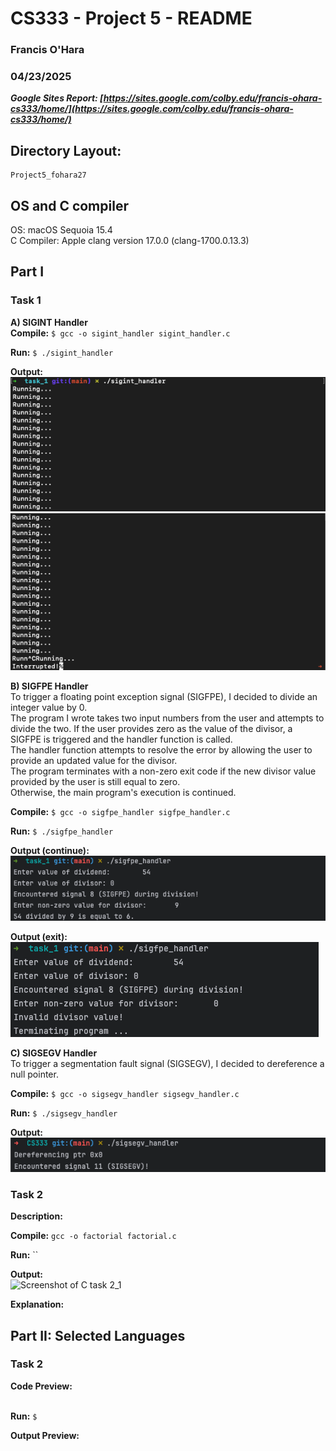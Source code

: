 # CS333 - Project 5 - README
### Francis O'Hara
### 04/23/2025

***Google Sites Report: [https://sites.google.com/colby.edu/francis-ohara-cs333/home/](https://sites.google.com/colby.edu/francis-ohara-cs333/home/)***

## Directory Layout:
```
Project5_fohara27
```
## OS and C compiler
OS: macOS Sequoia 15.4  
C Compiler: Apple clang version 17.0.0 (clang-1700.0.13.3)


## Part I
### Task 1

**A) SIGINT Handler**  
**Compile:** `$ gcc -o sigint_handler sigint_handler.c`

**Run:** `$ ./sigint_handler`

**Output:**  
![Screenshot of C task 1_1](screenshots/c_task_1_1.png)  
![Screenshot of C task 1_2](screenshots/c_task_1_2.png)

**B) SIGFPE Handler**  
To trigger a floating point exception signal (SIGFPE), I decided to divide an integer value by 0.  
The program I wrote takes two input numbers from the user and attempts to divide the two. If the user provides zero as the value of the divisor, a SIGFPE is triggered and the handler function is called.  
The handler function attempts to resolve the error by allowing the user to provide an updated value for the divisor.  
The program terminates with a non-zero exit code if the new divisor value provided by the user is still equal to zero.   
Otherwise, the main program's execution is continued.  

**Compile:** `$ gcc -o sigfpe_handler sigfpe_handler.c`

**Run:** `$ ./sigfpe_handler`

**Output (continue):**  
![Screenshot of C task 1_3](screenshots/c_task_1_3.png)

**Output (exit):**  
![Screenshot of C task 1_4](screenshots/c_task_1_4.png)


**C) SIGSEGV Handler**  
To trigger a segmentation fault signal (SIGSEGV), I decided to dereference a null pointer.  

**Compile:** `$ gcc -o sigsegv_handler sigsegv_handler.c`

**Run:** `$ ./sigsegv_handler`

**Output:**  
![Screenshot of C task 1_5](screenshots/c_task_1_5.png)


### Task 2
**Description:**

**Compile:** `gcc -o factorial factorial.c`

**Run:** ``

**Output:**  
![Screenshot of C task 2_1](screenshots/c_task_2_1.png)

**Explanation:**  

## Part II: Selected Languages
### Task 2

**Code Preview:**  
![]()

**Run:**  `$ `

**Output Preview:**  
![]()
